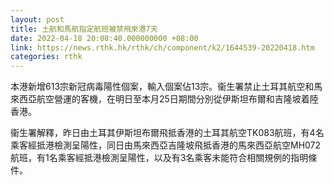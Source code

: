 ```yaml
---
layout: post
title: 土航和馬航指定航班被禁飛來港7天
date: 2022-04-18 20:08:40.000000000 +08:00
link: https://news.rthk.hk/rthk/ch/component/k2/1644539-20220418.htm
categories: rthk
---
```


本港新增613宗新冠病毒陽性個案，輸入個案佔13宗。衞生署禁止土耳其航空和馬來西亞航空營運的客機，在明日至本月25日期間分別從伊斯坦布爾和吉隆坡着陸香港。

衞生署解釋，昨日由土耳其伊斯坦布爾飛抵香港的土耳其航空TK083航班，有4名乘客經抵港檢測呈陽性，同日由馬來西亞吉隆坡飛抵香港的馬來西亞航空MH072航班，有1名乘客經抵港檢測呈陽性，以及有3名乘客未能符合相關規例的指明條件。
